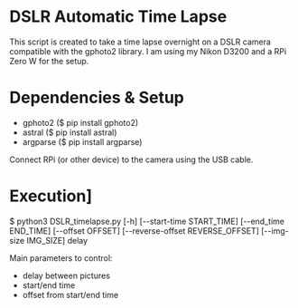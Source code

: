 # DSLR Automatic Time Lapse
This script is created to take a time lapse overnight on a DSLR camera compatible with the gphoto2 library. I am using my Nikon D3200 and a RPi Zero W for the setup.

# Dependencies & Setup
- gphoto2 ($ pip install gphoto2)
- astral ($ pip install astral)
- argparse ($ pip install argparse)

Connect RPi (or other device) to the camera using the USB cable.

# Execution]
$ python3 DSLR_timelapse.py [-h] [--start-time START_TIME] [--end_time END_TIME] [--offset OFFSET] [--reverse-offset REVERSE_OFFSET] [--img-size IMG_SIZE] delay

Main parameters to control:
- delay between pictures
- start/end time
- offset from start/end time
